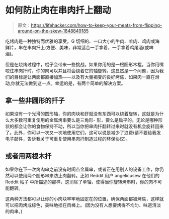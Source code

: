 # 如何防止肉在串肉扦上翻动

> 原文：<https://lifehacker.com/how-to-keep-your-meats-from-flipping-around-on-the-skew-1848849185>

吃烤肉是一种独特而优雅的享受。G 切细的、一口大小的牛肉、羊肉、鸡肉或海鲜片，串在串肉扦上:方便、美味，非常适合一手拿着，一手拿着鸡尾酒(或啤酒)。



但是在烧烤过程中，棍子会带来一些挑战。如果你用的是一根圆形木棍，当你用嘴咬住串肉扦时，你的肉可以并且将会绕着它的轴旋转。这显然是一个问题，因为我们的目标是让两面都直接加热——以及有大量褐变的良好烤焦，如果肉一直在滑动,你就无法做到这一点。幸运的是，有两个简单的解决方案。

## 拿一些非圆形的扦子

如果没有一个光滑的圆形轴，你的肉块和虾就没有东西可以绕着旋转，这就是为什么大多数可重复使用的金属烤串要么是三角形- 形，要么是扁平的。无论是哪种形状的都会让你的食物保持不动，所以当你把串肉扦翻转过来时就没有机会旋转回来了。此外，你可以一次又一次地使用它们，这可以说是减少了浪费(请不要给我发电子邮件，告诉我关于可重复使用串肉扦制造过程的环保协议)。

## 或者用两根木扦

如果你在下一次烤肉串之前没有时间点金属串，或者正在用别人的设备工作，你仍然可以使用两个圆形串来防止肉翻转。正如 Reddit 用户 angelicusew 在他们的 Reddit 帖子 中所描述的那样，这消除了单轴，使得当你旋转烤串时，你的肉不可能翻转。

这两种方法都可以让你的小肉块牢牢地固定在的位置，确保两面都被烤焦，这样就可以把肉烤成棕色，美味地挂在肉棒上。(因为没有人想要烤得不均匀、味道清淡的肉串。)